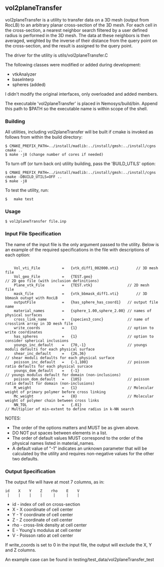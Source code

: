 vol2planeTransfer
-----------------
vol2planeTransfer is a utility to transfer data on a 3D mesh (output from RocLB)
to an arbitrary planar cross-section of the 3D mesh. For each cell in the
cross-section, a nearest neighbor search filtered by a user defined radius is
performed in the 3D mesh. The data at these neighbors is then averaged, weighted
by the inverse of their distance from the query point on the cross-section, and 
the result is assigned to the query point.

The driver for the utility is utils/vol2planeTransfer.C

The following classes were modified or added during development:

- vtkAnalyzer
- baseInterp
- spheres (added)

I didn't modify the original interfaces, only overloaded
and added members.
 
The executable 'vol2planeTransfer' is placed in Nemosys/build/bin. 
Append this path to $PATH so the executable name is within scope of the shell.


### Building ###

All utilities, including vol2planeTransfer will be built if cmake is invoked as
follows from within the build directory:

```
$ CMAKE_PREFIX_PATH=../install/madlib:../install/gmsh:../install/cgns cmake ..
$ make -j8 (change number of cores if needed)
```
To turn off (or turn back on) utility building, pass the 'BUILD_UTILS' option:

```
$ CMAKE_PREFIX_PATH=../install/madlib:../install/gmsh:../install/cgns cmake -DBUILD_UTILS=OFF ..
$ make -j8
```

To test the utility, run:
```
$	make test
```
### Usage ###

```
$ vol2planeTransfer file.inp
```
### Input File Specification ###

The name of the input file is the only argument passed to the utility.
Below is an example of the required specifications in the file with
descriptions of each option:

``` 

	Vol_vti_File          =   {vtk_diff1_002000.vti}		// 3D mesh file
 	Vol_geo_File          =   {TEST.geo} 								// 2D geo file (with inclusion definitions)
	Plane_vtk_File        =   {TEST.vtk}              	// 2D mesh file
	mask_file             =   {vtk_bbmask_diff1.vti}		// 3D bbmask outupt with RocLB
	outputFile            =   {has_sphere_has_coord1}  	// output file name
	material_names        =   {sphere_1.00,sphere_2.00}	// names of physical surfaces
	cross_link_name       =   {species3_conc}          	// name of crosslink array in 3D mesh file
	write_coords          =   {1}                      	// option to write coordinates
	has_spheres           =   {1}                      	// option to consider spherical inclusions
	youngs_inc_default    =   {70,-1}                  	// youngs moduli defaults for each physical surface 
	shear_inc_default     =   {26,36}										// shear moduli defaults for each physical surface
	poisson_inc_default   =   {-1,100}                  // poisson ratio defaults for each physical surcace
	youngs_dom_default    =   {-1}											// youngs modulus default for domain (non-inclusions)
	poisson_dom_default   =   {105}                     // poisson ratio default for domain (non-inclusions)
	M_weight              =   {1}                       // Molecular weight of primary polymer before cross linking
	Mc_weight             =   {0}                       // Molecular weight of polymer chain between cross links
	NN_TOL                =   {.01}											// Multiplier of min-extent to define radius in k-NN search
```

NOTES: 
* The order of the options matters and MUST be as given above.
* DO NOT put spaces between elements in a list.
* The order of default values MUST correspond to the order of the 
	physical names listed in material_names.
* A default value of "-1" indicates an unknown parameter that 
	will be calculated by the utility and requires non-negative
	values for the other two defaults.

### Output Specification ###

The output file will have at most 7 columns, as in:

```
id    X    Y    Z    rho    E    V
 |    |    |    |     |     |    |
```

* id 	- index of cell on cross-section
* X		- X coordinate of cell center
* Y		- Y coordinate of cell center
* Z		- Z coordinate of cell center
* rho	- cross-link density at cell center
* E		- Young's modulus at cell center
* V		- Poisson ratio at cell center

If write_coords is set to 0 in the input file, the output will 
exclude the X, Y and Z columns. 

An example case can be found in testing/test_data/vol2planeTransfer_test
